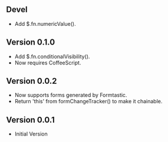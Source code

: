 ## Devel
* Add $.fn.numericValue().

## Version 0.1.0
* Add $.fn.conditionalVisibility().
* Now requires CoffeeScript.

## Version 0.0.2
* Now supports forms generated by Formtastic.
* Return 'this' from formChangeTracker() to make it chainable.

## Version 0.0.1
* Initial Version